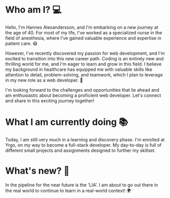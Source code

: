 # Who am I? 💻

Hello, I'm <link>Hannes Alexandersson</link>, and I'm embarking on a new journey at the age of 40. For most of my life, I've worked as a specialized nurse in the field of anesthesia, where I've gained valuable experience and expertise in patient care. 😷

However, I've recently discovered my passion for web development, and I'm excited to transition into this new career path. Coding is an entirely new and thrilling world for me, and I'm eager to learn and grow in this field. I believe my background in healthcare has equipped me with valuable skills like attention to detail, problem-solving, and teamwork, which I plan to leverage in my new role as a web developer. 🚀

I'm looking forward to the challenges and opportunities that lie ahead and am enthusiastic about becoming a proficient web developer. Let's connect and share in this exciting journey together!

# What I am currently doing 📚

Today, I am still very much in a learning and discovery phase. I'm enrolled at <link>Yrgo</link>, on my way to become a full-stack developer. My day-to-day is full of different small projects and assignments designed to further my skillset.

# What's new? 🌟

In the pipeline for the near future is the 'LIA'. I am about to go out there in the real world to continue to learn in a real-world context! 🌍
